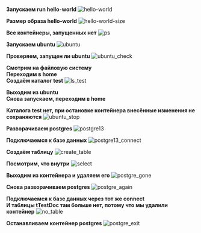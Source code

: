 **Запускаем run hello-world**
![hello-world](img\hello-world.png)

**Размер образа hello-world**
![hello-world-size](img\hello-world-size.png)

**Все контейнеры, запущенных нет**
![ps](img\ps.png)

**Запускаем ubuntu**
![ubuntu](img\ubuntu.png)

**Проверяем, запущен ли ubuntu**
![ubuntu_check](img\ubuntu_check.png)

**Смотрим на файловую систему**\
**Переходим в home**\
**Создаём каталог test**
![ls_test](img\ls_test.png)

**Выходим из ubuntu**\
**Снова запускаем, переходим в home**

**Каталога test нет, при остановке контейнера внесённые изменения не сохраняются**
![ubuntu_stop](img\ubuntu_stop.png)

**Разворачиваем postgres**
![postgre13](img\postgre13.png)

**Подключаемся к базе данных**
![postgre13_connect](img\postgre13_connect.png)

**Создаём таблицу**
![create_table](img\create_table.png)

**Посмотрим, что внутри**
![select](img\select.png)

**Выходим из контейнера и удаляем его**
![postgre_gone](img\postgre_gone.png)

**Снова разворачиваем postgres**
![postgre_again](img\postgre_again.png)

**Подключаемся к базе данных через тот же connect**\
**И таблицы tTestDoc там больше нет, потому что мы удалили контейнер**
![no_table](img\no_table.png)

**Останавливаем контейнер postgres**
![postgre_exit](img\postgre_exit.png)